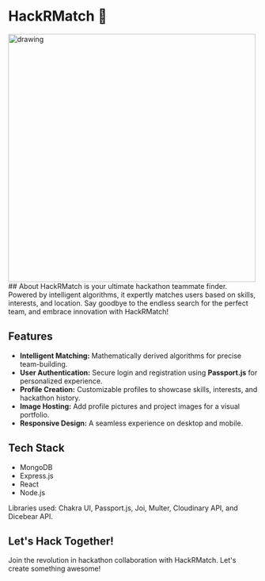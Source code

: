 
# HackRMatch 🚀
<img src="https://cdn.discordapp.com/attachments/1109314151131648010/1142704677192990800/HackRMatchSmallLogo.png" alt="drawing" width="500"/>
## About
HackRMatch is your ultimate hackathon teammate finder. Powered by intelligent algorithms, it expertly matches users based on skills, interests, and location. Say goodbye to the endless search for the perfect team, and embrace innovation with HackRMatch!


## Features
- **Intelligent Matching:** Mathematically derived algorithms for precise team-building.
- **User Authentication:** Secure login and registration using **Passport.js** for personalized experience.
- **Profile Creation:** Customizable profiles to showcase skills, interests, and hackathon history.
- **Image Hosting:** Add profile pictures and project images for a visual portfolio.
- **Responsive Design:** A seamless experience on desktop and mobile.

## Tech Stack
- MongoDB
- Express.js
- React
- Node.js

Libraries used: Chakra UI, Passport.js, Joi, Multer, Cloudinary API, and Dicebear API.

## Let's Hack Together!
Join the revolution in hackathon collaboration with HackRMatch. Let's create something awesome!


